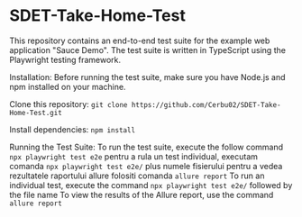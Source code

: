 # SDET-Take-Home-Test

This repository contains an end-to-end test suite for the example web application "Sauce Demo". The test suite is written in TypeScript using the Playwright testing framework.

Installation:
Before running the test suite, make sure you have Node.js and npm installed on your machine.

Clone this repository:
```git clone https://github.com/Cerbu02/SDET-Take-Home-Test.git```

Install dependencies:
```npm install```

Running the Test Suite:
To run the test suite, execute the follow command ```npx playwright test e2e```
pentru a rula un test individual, executam comanda ```npx playwright test e2e/``` plus numele fisierului
pentru a vedea rezultatele raportului allure folositi comanda ```allure report```
To run an individual test, execute the command ```npx playwright test e2e/``` followed by the file name
To view the results of the Allure report, use the command ```allure report```
